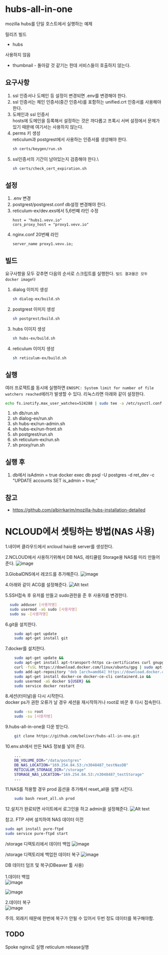 # hubs-all-in-one

mozilla hubs를 단일 호스트에서 실행하는 예제

릴리즈 빌드
- hubs

사용하지 않음
- thumbnail - 돌아갈 것 같기는 한데 서비스들이 호출하지 않는다.



## 요구사항

1. ssl 인증서나 도메인 등 설정이 변경되면 .env를 변경해야 한다.
1. ssl 인증서는 체인 인증서(중간 인증서)를 포함하는 unified.crt 인증서를 사용해야 한다.
1. 도메인과 ssl 인증서\
    hosts에 도메인을 등록해서 설정하는 것은 까다롭고 프록시 서버 설정에서 문제가 있기 때문에 여기서는 사용하지 않는다.
1. perms 키 생성\
    reticulum과 postgrest에서 사용하는 인증서를 생성해야 한다.
    ```sh
    sh certs/keygen/run.sh
    ```
1. ssl인증서의 기간이 남아있는지 검증해야 한다.\
    ```sh
    sh certs/check_cert_expiration.sh
    ```

## 설정
1. .env 변경
1. postgrest/postgrest.conf db설정 변경해야 한다.
1. reticulum-ex/dev.exs에서 5,6번째 라인 수정
    ```
    host = "hubs1.vevv.io"
    cors_proxy_host = "proxy1.vevv.io"
    ```
1. nginx.conf 20번째 라인
    ```
    server_name proxy1.vevv.io;
    ```

## 빌드

요구사항을 모두 갖추면 다음의 순서로 스크립트를 실행한다.
`빌드 결과물은 모두 docker image다`

1. dialog 이미지 생성
    ```sh
    sh dialog-ex/build.sh
    ```
1. postgrest 이미지 생성
    ```sh
    sh postgrest/build.sh
    ```
1. hubs 이미지 생성
    ```sh
    sh hubs-ex/build.sh
    ```
1. reticulum 이미지 생성
    ```sh
    sh reticulum-ex/build.sh
    ```


## 실행
여러 프로젝트를 동시에 실행하면 `ENOSPC: System limit for number of file watchers reached`에러가 발생할 수 있다.
리눅스라면 아래와 같이 설정한다.
```sh
echo fs.inotify.max_user_watches=524288 | sudo tee -a /etc/sysctl.conf && sudo sysctl -p
```

1. sh db/run.sh
1. sh dialog-ex/run.sh
1. sh hubs-ex/run-admin.sh
1. sh hubs-ex/run-front.sh
1. sh postgrest/run.sh
1. sh reticulum-ex/run.sh
1. sh proxy/run.sh

## 실행 후
1. db에서 isAdmin = true
    docker exec db psql -U postgres -d ret_dev -c "UPDATE accounts SET is_admin = true;"


## 참고
- https://github.com/albirrkarim/mozilla-hubs-installation-detailed


# NCLOUD에서 셋팅하는 방법(NAS 사용)
1.네이버 클라우드에서 xrcloud haio용 server를 생성한다. 

2.NCLOUD에서 사용하기위해서 DB NAS, 레티큘럼 Storage용 NAS를 미리 만들어 준다.
![image](/docs/259619993-78617a1e-a427-447c-9838-491ceb217da8.png)

3.GlobalDNS에서 레코드를 추가해준다.
![image](/docs/261252110-30756760-82e4-43fa-a02d-8bba303f7380.png)

4.아래와 같이 ACG를 설정해준다.
![Alt text](/docs/haio_acg.png)

5.SSH접속 후 유저를 만들고 sudo권한을 준 후 사용자를 변경한다.
 ```sh
   sudo adduser [사용자명]
   sudo usermod -aG sudo [사용자명]
   sudo su -[사용자명]
 ```

6.git을 설치한다.
```sh
    sudo apt-get update
    sudo apt-get install git
```
7.docker를 설치한다.
```sh
    sudo apt-get update &&
    sudo apt-get install apt-transport-https ca-certificates curl gnupg-agent software-properties-common &&
    curl -fsSL https://download.docker.com/linux/ubuntu/gpg | sudo apt-key add - &&
    sudo add-apt-repository "deb [arch=amd64] https://download.docker.com/linux/ubuntu $(lsb_release -cs) stable" &&
    sudo apt-get install docker-ce docker-ce-cli containerd.io &&
    sudo usermod -aG docker ${USER} &&
    sudo service docker restart
```
8.세션(터미널)을 다시 시작한다. \
docker ps가 권한 오류가 날 경우 세션을 재시작하거나 root로 바꾼 후 다시 접속한다.

```sh
    sudo -su root
    sudo -su [사용자명]
```
9.hubs-all-in-one을 다운 받는다.
```sh
    git clone https://github.com/belivvr/hubs-all-in-one.git
```

10.env.sh에서 만든 NAS 정보를 넣어 준다.
```sh
    ...
    DB_VOLUME_DIR="/data/postgres"
    DB_NAS_LOCATION="169.254.84.53:/n3048487_testNasDB"
    RETICULUM_STORAGE_DIR="/storage"
    STORAGE_NAS_LOCATION="169.254.84.53:/n3048487_testStorage"
    ...
```
11.NAS를 적용할 경우 prod 옵션을 추가해서 reset_all을 실행 시킨다.
```sh
    sudo bash reset_all.sh prod
```

12.설치가 완료되면 사이트에서 로그인을 하고 admin을 설정해준다.
![Alt text](./docs/set_admin.png)

참고.
FTP 서버 설치하여 NAS 데이터 이전
```sh
sudo apt install pure-ftpd
sudo service pure-ftpd start
```

/storage 디렉토리에서 데이터 백업
![image](./docs/259628149-25c78929-1823-4fac-83c1-dcbdaaaea45b.png)


/storage 디렉토리에 백업한 데이터 복구
![image](./docs/259627989-375d1bd2-9440-40ed-b13b-7e9e9f5ffbfa.png)


DB 데이터 덤프 및 복구(DBeaver 툴 사용) \
\
1.데이터 백업 \
![image](./docs/259626897-0f1bc372-4be2-481d-8231-3cbe0744ed96.png)

![image](./docs/259627028-a073b4c0-1a5f-4998-ade4-28b6d28a29a9.png)

2.데이터 복구 \
![image](./docs/259627160-b4bc8766-d364-4782-b8da-663c1f465cb7.png)

주의. 외래키 때문에 한번에 복구가 안될 수 있어서 두번 정도 데이터를 복구해야함.

## TODO
Spoke nginx로 실행
reticulum release실행
